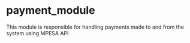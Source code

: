 # payment_module

This module is responsible for handling payments made to and from the system using MPESA API